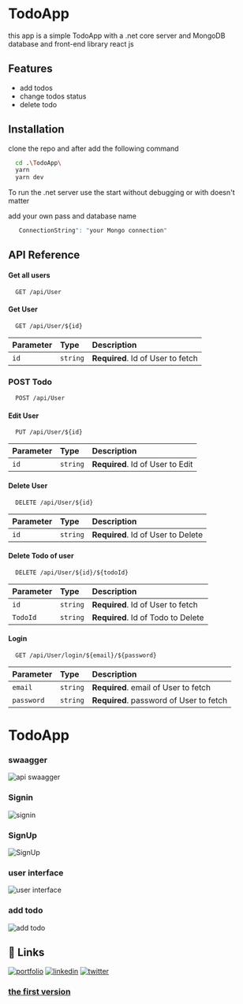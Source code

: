 
# TodoApp

this app is a simple TodoApp with a .net core server and MongoDB database and front-end library react js


## Features

- add todos
- change todos status
- delete todo




## Installation
clone the repo and after add the following command

```bash
  cd .\TodoApp\
  yarn 
  yarn dev
```
To run the .net server use the start without debugging or with doesn't matter

add your own pass and database name 
```bash
   ConnectionString": "your Mongo connection"
```
## API Reference

#### Get all users

```https
  GET /api/User
```

#### Get User

```https
  GET /api/User/${id}
```

| Parameter | Type     | Description                       |
| :-------- | :------- | :-------------------------------- |
| `id`      | `string` | **Required**. Id of User to fetch |

### POST Todo

```https
  POST /api/User
```

#### Edit User

```https
  PUT /api/User/${id}
```

| Parameter | Type     | Description                       |
| :-------- | :------- | :-------------------------------- |
| `id`      | `string` | **Required**. Id of User to Edit |


#### Delete User

```https
  DELETE /api/User/${id}
```

| Parameter | Type     | Description                       |
| :-------- | :------- | :-------------------------------- |
| `id`      | `string` | **Required**. Id of User to Delete|


#### Delete Todo of user

```https
  DELETE /api/User/${id}/${todoId}
```

| Parameter | Type     | Description                       |
| :-------- | :------- | :-------------------------------- |
| `id`      | `string` | **Required**. Id of User to fetch |
| `TodoId`      | `string` | **Required**. Id of Todo to Delete |


#### Login

```https
  GET /api/User/login/${email}/${password} 
```

| Parameter | Type     | Description                       |
| :-------- | :------- | :-------------------------------- |
| `email`      | `string` | **Required**. email of User to fetch |
| `password`      | `string` | **Required**. password of User to fetch |

# TodoApp

 ### swaagger 
![api swaagger](https://user-images.githubusercontent.com/95965261/210238082-f008198b-3722-40ab-8740-8a8f3451cf93.png)
### Signin
![signin](https://user-images.githubusercontent.com/95965261/210238604-8421ec0d-51a9-40f1-a107-16f633411f39.png)
### SignUp 
![SignUp](https://user-images.githubusercontent.com/95965261/210238690-8b6612df-f475-4798-90b5-6678e0e006af.png)
### user interface 
![user interface](https://user-images.githubusercontent.com/95965261/206425885-35a8de1f-b80e-4685-a00c-f5777f47d051.png)
### add todo 
![add todo ](https://user-images.githubusercontent.com/95965261/206426180-3120f2fe-009e-4ee0-b0da-ac3ba23acb60.png)
## 🔗 Links
[![portfolio](https://img.shields.io/badge/my_portfolio-000?style=for-the-badge&logo=ko-fi&logoColor=white)](https://walid-portfolio.vercel.app/)
[![linkedin](https://img.shields.io/badge/linkedin-0A66C2?style=for-the-badge&logo=linkedin&logoColor=white)](https://www.linkedin.com/in/walid-hassan-a744461a7/)
[![twitter](https://img.shields.io/badge/twitter-1DA1F2?style=for-the-badge&logo=twitter&logoColor=white)](https://twitter.com/Walidhassan111)

### [the first version](https://github.com/walidhassan1011/TodoApp) 
